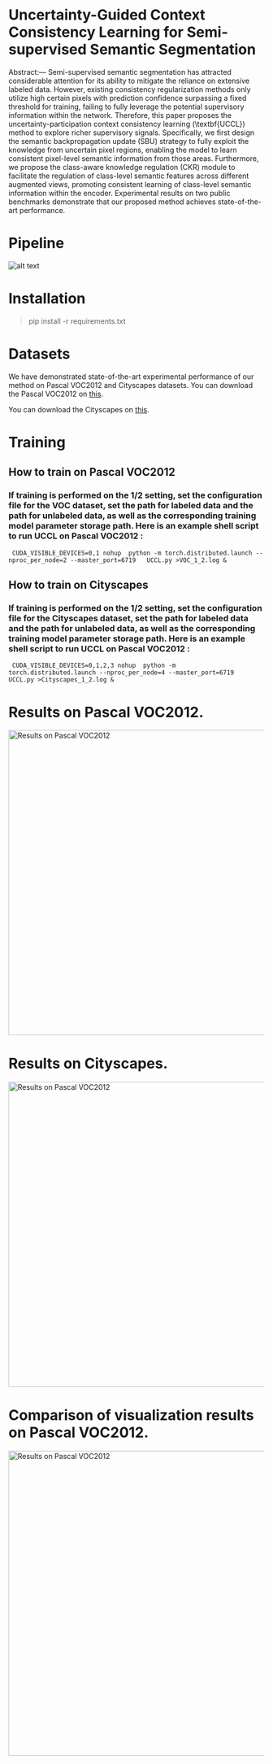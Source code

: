 # Uncertainty-Guided Context Consistency Learning for Semi-supervised Semantic Segmentation
Abstract:— Semi-supervised semantic segmentation has attracted considerable attention for its ability to mitigate the reliance on extensive labeled data. However, existing consistency regularization methods only utilize high certain pixels with prediction confidence surpassing a fixed threshold for training, failing to fully leverage the potential supervisory information within the network.  Therefore, this paper proposes the uncertainty-participation  context consistency learning (\textbf{UCCL}) method to explore richer supervisory signals. Specifically, we first design the semantic backpropagation update (SBU) strategy to fully exploit the knowledge from uncertain pixel regions, enabling the model to learn consistent pixel-level semantic information from those areas. Furthermore, we propose the class-aware knowledge regulation (CKR) module to facilitate the regulation of class-level semantic features across different augmented views, promoting consistent learning of class-level semantic information within the encoder.
Experimental results on two public benchmarks demonstrate that our proposed method achieves state-of-the-art performance. 

# Pipeline
![alt text](https://github.com/YUKEKEJAN/UCCL/blob/main/Net.png)

# Installation
> pip install -r requirements.txt

# Datasets
We have demonstrated state-of-the-art experimental performance of our method on Pascal VOC2012 and Cityscapes datasets.
You can download the Pascal VOC2012 on [this](http://host.robots.ox.ac.uk/pascal/VOC/voc2012/index.html).

You can download the Cityscapes on [this](https://www.cityscapes-dataset.com/).

# Training 
## How to train on Pascal VOC2012
### If training is performed on the 1/2 setting, set the configuration file for the VOC dataset, set the path  for labeled data and the path  for unlabeled data, as well as the corresponding training model parameter storage path. Here is an example shell script to run UCCL on Pascal VOC2012 :

     CUDA_VISIBLE_DEVICES=0,1 nohup  python -m torch.distributed.launch --nproc_per_node=2 --master_port=6719   UCCL.py >VOC_1_2.log &

## How to train on Cityscapes
### If training is performed on the 1/2 setting, set the configuration file for the Cityscapes dataset, set the path  for labeled data and the path  for unlabeled data, as well as the corresponding training model parameter storage path. Here is an example shell script to run UCCL on Pascal VOC2012 :

     CUDA_VISIBLE_DEVICES=0,1,2,3 nohup  python -m torch.distributed.launch --nproc_per_node=4 --master_port=6719   UCCL.py >Cityscapes_1_2.log &

#  Results on Pascal VOC2012.

<img src="https://github.com/YUKEKEJAN/UCCL/blob/main/Table1.png" width="600" alt="Results on Pascal VOC2012">
<!-- ![alt text](https://github.com/YUKEKEJAN/UCCL/blob/main/Visual.png)    -->

#  Results on Cityscapes.
<img src="https://github.com/YUKEKEJAN/UCCL/blob/main/Table2.png" width="600" alt="Results on Pascal VOC2012">
<!-- ![alt text](https://github.com/YUKEKEJAN/UCCL/blob/main/Table2.png)    -->

#  Comparison of visualization results on Pascal VOC2012.
<img src="https://github.com/YUKEKEJAN/UCCL/blob/main/Visual.png" width="600" alt="Results on Pascal VOC2012">
<!-- ![alt text](https://github.com/YUKEKEJAN/UCCL/blob/main/Visual.png)    -->

